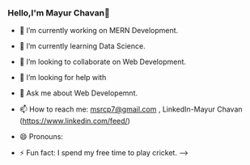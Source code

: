 ###  Hello,I'm Mayur Chavan👋


- 🔭 I’m currently working on MERN Development.
- 🌱 I’m currently learning Data Science.
- 👯 I’m looking to collaborate on  Web Development.
- 🤔 I’m looking for help with 
- 💬 Ask me about Web Developemnt.
- 📫 How to reach me: msrcp7@gmail.com , LinkedIn-Mayur Chavan (https://www.linkedin.com/feed/)

- 😄 Pronouns: 
- ⚡ Fun fact: I spend my free time to play cricket.
-->
